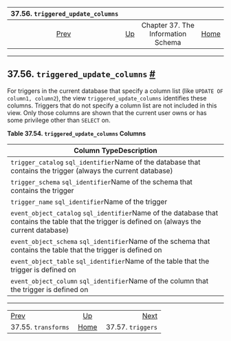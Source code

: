 <!--?xml version="1.0" encoding="UTF-8" standalone="no"?-->

|            37.56. `triggered_update_columns`            |                                                                    |                                    |                                                       |                                                     |
| :-----------------------------------------------------: | :----------------------------------------------------------------- | :--------------------------------: | ----------------------------------------------------: | --------------------------------------------------: |
| [Prev](infoschema-transforms.html "37.55. transforms")  | [Up](information-schema.html "Chapter 37. The Information Schema") | Chapter 37. The Information Schema | [Home](index.html "PostgreSQL 17devel Documentation") |  [Next](infoschema-triggers.html "37.57. triggers") |

***

## 37.56. `triggered_update_columns` [#](#INFOSCHEMA-TRIGGERED-UPDATE-COLUMNS)

For triggers in the current database that specify a column list (like `UPDATE OF column1, column2`), the view `triggered_update_columns` identifies these columns. Triggers that do not specify a column list are not included in this view. Only those columns are shown that the current user owns or has some privilege other than `SELECT` on.

**Table 37.54. `triggered_update_columns` Columns**

| Column TypeDescription                                                                                                                           |
| ------------------------------------------------------------------------------------------------------------------------------------------------ |
| `trigger_catalog` `sql_identifier`Name of the database that contains the trigger (always the current database)                                   |
| `trigger_schema` `sql_identifier`Name of the schema that contains the trigger                                                                    |
| `trigger_name` `sql_identifier`Name of the trigger                                                                                               |
| `event_object_catalog` `sql_identifier`Name of the database that contains the table that the trigger is defined on (always the current database) |
| `event_object_schema` `sql_identifier`Name of the schema that contains the table that the trigger is defined on                                  |
| `event_object_table` `sql_identifier`Name of the table that the trigger is defined on                                                            |
| `event_object_column` `sql_identifier`Name of the column that the trigger is defined on                                                          |

***

|                                                         |                                                                    |                                                     |
| :------------------------------------------------------ | :----------------------------------------------------------------: | --------------------------------------------------: |
| [Prev](infoschema-transforms.html "37.55. transforms")  | [Up](information-schema.html "Chapter 37. The Information Schema") |  [Next](infoschema-triggers.html "37.57. triggers") |
| 37.55. `transforms`                                     |        [Home](index.html "PostgreSQL 17devel Documentation")       |                                   37.57. `triggers` |
